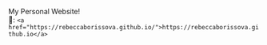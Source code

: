 My Personal Website! <br>
🔗:  ```<a href="https://rebeccaborissova.github.io/">https://rebeccaborissova.github.io</a>```
